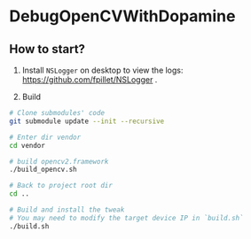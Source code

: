 # DebugOpenCVWithDopamine

## How to start?

1. Install `NSLogger` on desktop to view the logs: https://github.com/fpillet/NSLogger . 

2. Build

```sh
# Clone submodules' code
git submodule update --init --recursive

# Enter dir vendor
cd vendor

# build opencv2.framework
./build_opencv.sh

# Back to project root dir
cd ..

# Build and install the tweak
# You may need to modify the target device IP in `build.sh`
./build.sh
```
